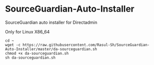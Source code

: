 # SourceGuardian-Auto-Installer
SourceGuardian auto installer for Directadmin

Only for Linux X86_64


````
cd ~
wget -c https://raw.githubusercontent.com/Rasul-Sh/SourceGuardian-Auto-Installer/master/da-sourceguardian.sh
chmod +x da-sourceguardian.sh
sh da-sourceguardian.sh
````